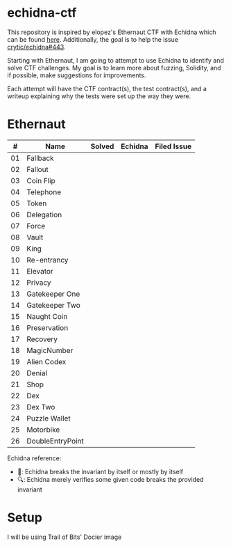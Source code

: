 # echidna-ctf
This repository is inspired by elopez's Ethernaut CTF with Echidna which can be found [here](https://github.com/elopez/echidna-ethernaut).  Additionally, the goal is to help the issue [crytic/echidna#443](https://github.com/crytic/echidna/issues/433). 

Starting with Ethernaut, I am going to attempt to use Echidna to identify and solve CTF challenges. My goal is to learn more about fuzzing, Solidity, and if possible, make suggestions for improvements.

Each attempt will have the CTF contract(s), the test contract(s), and a writeup explaining why the tests were set up the way they were. 

# Ethernaut

| \#  | Name             | Solved | Echidna | Filed Issue |
| --- | ---------------- |:------:|:-------:| ----------- |
| 01  | Fallback         |        |         |             |
| 02  | Fallout          |        |         |             |
| 03  | Coin Flip        |        |         |             |
| 04  | Telephone        |        |         |             |
| 05  | Token            |        |         |             |
| 06  | Delegation       |        |         |             |
| 07  | Force            |        |         |             |
| 08  | Vault            |        |         |             |
| 09  | King             |        |         |             |
| 10  | Re-entrancy      |        |         |             |
| 11  | Elevator         |        |         |             |
| 12  | Privacy          |        |         |             |
| 13  | Gatekeeper One   |        |         |             |
| 14  | Gatekeeper Two   |        |         |             |
| 15  | Naught Coin      |        |         |             |
| 16  | Preservation     |        |         |             |
| 17  | Recovery         |        |         |             |
| 18  | MagicNumber      |        |         |             |
| 19  | Alien Codex      |        |         |             |
| 20  | Denial           |        |         |             |
| 21  | Shop             |        |         |             |
| 22  | Dex              |        |         |             |
| 23  | Dex Two          |        |         |             |
| 24  | Puzzle Wallet    |        |         |             |
| 25  | Motorbike        |        |         |             |
| 26  | DoubleEntryPoint |        |         |             |

Echidna reference:
 * :muscle:: Echidna breaks the invariant by itself or mostly by itself
 * :mag:: Echidna merely verifies some given code breaks the provided invariant

# Setup 
I will be using Trail of Bits' Docier image 